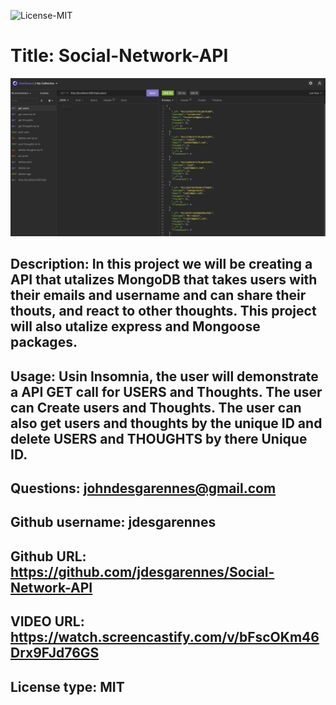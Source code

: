 
 ![License-MIT](https://img.shields.io/badge/license-MIT-green?style=for-the-badge)

  # Title: Social-Network-API

  ![README GENERATOR](./ss.jpg)  
  
  ## Description: In this project we will be creating a API that utalizes MongoDB that takes users with their emails and username and can share their thouts, and react to other thoughts. This project will also utalize express and Mongoose packages.

  ## Usage:  Usin Insomnia, the user will demonstrate a API GET call for USERS and Thoughts. The user can Create users and Thoughts. The user can also get  users and thoughts by the unique ID and delete USERS and THOUGHTS by there Unique ID.

  ## Questions: johndesgarennes@gmail.com

  ## Github username: jdesgarennes

  ## Github URL: https://github.com/jdesgarennes/Social-Network-API

  ## VIDEO URL: https://watch.screencastify.com/v/bFscOKm46Drx9FJd76GS
  ## License type: MIT


